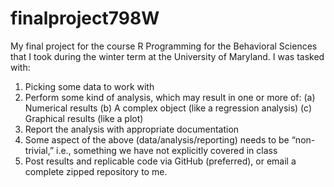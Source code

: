 # finalproject798W
My final project for the course R Programming for the Behavioral Sciences that I took during the winter term at the University of Maryland. 
I was tasked with:
1. Picking some data to work with
2. Perform some kind of analysis, which may result in one or
more of:
(a) Numerical results
(b) A complex object (like a regression analysis)
(c) Graphical results (like a plot)
3. Report the analysis with appropriate documentation
4. Some aspect of the above (data/analysis/reporting) needs to be
“non-trivial,” i.e., something we have not explicitly covered in
class
5. Post results and replicable code via GitHub (preferred), or email a complete zipped repository to me. 
